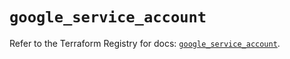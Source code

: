 # `google_service_account`

Refer to the Terraform Registry for docs: [`google_service_account`](https://registry.terraform.io/providers/hashicorp/google-beta/5.42.0/docs/resources/google_service_account).
